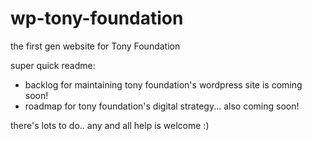 # wp-tony-foundation
the first gen website for Tony Foundation

super quick readme: 

- backlog for maintaining tony foundation's wordpress site is coming soon!
- roadmap for tony foundation's digital strategy... also coming soon! 


there's lots to do.. any and all help is welcome :)
